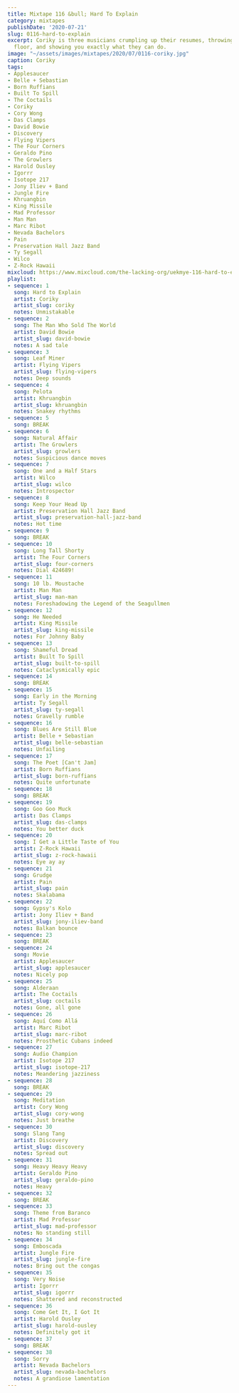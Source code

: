 ```yaml
---
title: Mixtape 116 &bull; Hard To Explain
category: mixtapes
publishDate: '2020-07-21'
slug: 0116-hard-to-explain
excerpt: Coriky is three musicians crumpling up their resumes, throwing them to the
  floor, and showing you exactly what they can do.
image: "~/assets/images/mixtapes/2020/07/0116-coriky.jpg"
caption: Coriky
tags:
- Applesaucer
- Belle + Sebastian
- Born Ruffians
- Built To Spill
- The Coctails
- Coriky
- Cory Wong
- Das Clamps
- David Bowie
- Discovery
- Flying Vipers
- The Four Corners
- Geraldo Pino
- The Growlers
- Harold Ousley
- Igorrr
- Isotope 217
- Jony Iliev + Band
- Jungle Fire
- Khruangbin
- King Missile
- Mad Professor
- Man Man
- Marc Ribot
- Nevada Bachelors
- Pain
- Preservation Hall Jazz Band
- Ty Segall
- Wilco
- Z-Rock Hawaii
mixcloud: https://www.mixcloud.com/the-lacking-org/uekmye-116-hard-to-explain/
playlist:
- sequence: 1
  song: Hard to Explain
  artist: Coriky
  artist_slug: coriky
  notes: Unmistakable
- sequence: 2
  song: The Man Who Sold The World
  artist: David Bowie
  artist_slug: david-bowie
  notes: A sad tale
- sequence: 3
  song: Leaf Miner
  artist: Flying Vipers
  artist_slug: flying-vipers
  notes: Deep sounds
- sequence: 4
  song: Pelota
  artist: Khruangbin
  artist_slug: khruangbin
  notes: Snakey rhythms
- sequence: 5
  song: BREAK
- sequence: 6
  song: Natural Affair
  artist: The Growlers
  artist_slug: growlers
  notes: Suspicious dance moves
- sequence: 7
  song: One and a Half Stars
  artist: Wilco
  artist_slug: wilco
  notes: Introspector
- sequence: 8
  song: Keep Your Head Up
  artist: Preservation Hall Jazz Band
  artist_slug: preservation-hall-jazz-band
  notes: Hot time
- sequence: 9
  song: BREAK
- sequence: 10
  song: Long Tall Shorty
  artist: The Four Corners
  artist_slug: four-corners
  notes: Dial 424689!
- sequence: 11
  song: 10 lb. Moustache
  artist: Man Man
  artist_slug: man-man
  notes: Foreshadowing the Legend of the Seagullmen
- sequence: 12
  song: He Needed
  artist: King Missile
  artist_slug: king-missile
  notes: For Johnny Baby
- sequence: 13
  song: Shameful Dread
  artist: Built To Spill
  artist_slug: built-to-spill
  notes: Cataclysmically epic
- sequence: 14
  song: BREAK
- sequence: 15
  song: Early in the Morning
  artist: Ty Segall
  artist_slug: ty-segall
  notes: Gravelly rumble
- sequence: 16
  song: Blues Are Still Blue
  artist: Belle + Sebastian
  artist_slug: belle-sebastian
  notes: Unfailing
- sequence: 17
  song: The Poet [Can't Jam]
  artist: Born Ruffians
  artist_slug: born-ruffians
  notes: Quite unfortunate
- sequence: 18
  song: BREAK
- sequence: 19
  song: Goo Goo Muck
  artist: Das Clamps
  artist_slug: das-clamps
  notes: You better duck
- sequence: 20
  song: I Get a Little Taste of You
  artist: Z-Rock Hawaii
  artist_slug: z-rock-hawaii
  notes: Eye ay ay
- sequence: 21
  song: Grudge
  artist: Pain
  artist_slug: pain
  notes: Skalabama
- sequence: 22
  song: Gypsy's Kolo
  artist: Jony Iliev + Band
  artist_slug: jony-iliev-band
  notes: Balkan bounce
- sequence: 23
  song: BREAK
- sequence: 24
  song: Movie
  artist: Applesaucer
  artist_slug: applesaucer
  notes: Nicely pop
- sequence: 25
  song: Alderaan
  artist: The Coctails
  artist_slug: coctails
  notes: Gone, all gone
- sequence: 26
  song: Aquí Como Allá
  artist: Marc Ribot
  artist_slug: marc-ribot
  notes: Prosthetic Cubans indeed
- sequence: 27
  song: Audio Champion
  artist: Isotope 217
  artist_slug: isotope-217
  notes: Meandering jazziness
- sequence: 28
  song: BREAK
- sequence: 29
  song: Meditation
  artist: Cory Wong
  artist_slug: cory-wong
  notes: Just breathe
- sequence: 30
  song: Slang Tang
  artist: Discovery
  artist_slug: discovery
  notes: Spread out
- sequence: 31
  song: Heavy Heavy Heavy
  artist: Geraldo Pino
  artist_slug: geraldo-pino
  notes: Heavy
- sequence: 32
  song: BREAK
- sequence: 33
  song: Theme from Baranco
  artist: Mad Professor
  artist_slug: mad-professor
  notes: No standing still
- sequence: 34
  song: Emboscada
  artist: Jungle Fire
  artist_slug: jungle-fire
  notes: Bring out the congas
- sequence: 35
  song: Very Noise
  artist: Igorrr
  artist_slug: igorrr
  notes: Shattered and reconstructed
- sequence: 36
  song: Come Get It, I Got It
  artist: Harold Ousley
  artist_slug: harold-ousley
  notes: Definitely got it
- sequence: 37
  song: BREAK
- sequence: 38
  song: Sorry
  artist: Nevada Bachelors
  artist_slug: nevada-bachelors
  notes: A grandiose lamentation
---
```


